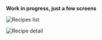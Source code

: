 **Work in progress, just a few screens**

![Recipes list](http://farm8.staticflickr.com/7422/8883076589_f15fc89365_c.jpg)

![Recipe detail](http://farm8.staticflickr.com/7441/8883697774_4308ecb663_o.png)
